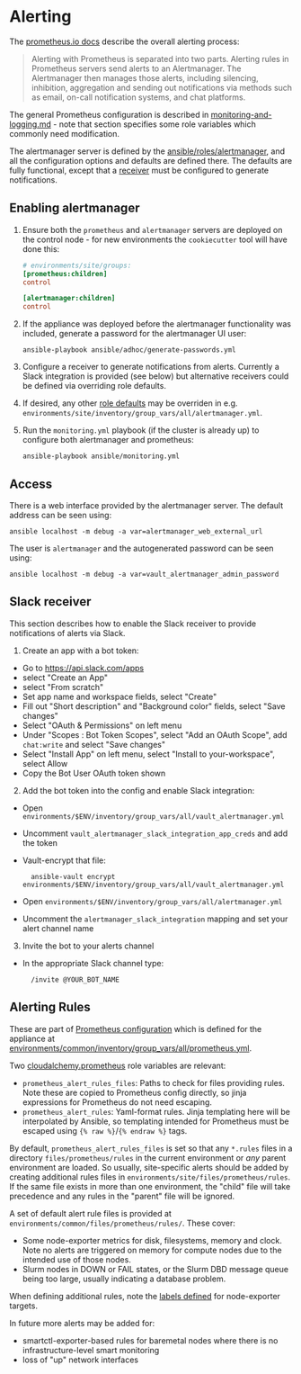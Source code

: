 # Alerting

The [prometheus.io docs](https://prometheus.io/docs/alerting/latest/overview/)
describe the overall alerting process:

> Alerting with Prometheus is separated into two parts. Alerting rules in
  Prometheus servers send alerts to an Alertmanager. The Alertmanager then
  manages those alerts, including silencing, inhibition, aggregation and
  sending out notifications via methods such as email, on-call notification
  systems, and chat platforms.

The general Prometheus configuration is described in
[monitoring-and-logging.md](./monitoring-and-logging.md#defaults-3) - note that
section specifies some role variables which commonly need modification.

The alertmanager server is defined by the [ansible/roles/alertmanager](../ansible/roles/alertmanager/README.md),
and all the configuration options and defaults are defined there. The defaults
are fully functional, except that a [receiver](https://prometheus.io/docs/alerting/latest/configuration/#receiver)
must be configured to generate notifications.

## Enabling alertmanager

1. Ensure both the `prometheus` and `alertmanager` servers are deployed on the
control node  - for new environments the `cookiecutter` tool will have done
this:

    ```ini
    # environments/site/groups:
    [prometheus:children]
    control

    [alertmanager:children]
    control
    ```

2. If the appliance was deployed before the alertmanager functionality was included,
generate a password for the alertmanager UI user:

    ```shell
    ansible-playbook ansible/adhoc/generate-passwords.yml
    ```

3. Configure a receiver to generate notifications from alerts. Currently a Slack
integration is provided (see below) but alternative receivers could be defined
via overriding role defaults.
 
4. If desired, any other [role defaults](../ansible/roles/alertmanager/README.md)
may be overriden in e.g. `environments/site/inventory/group_vars/all/alertmanager.yml`.

5. Run the `monitoring.yml` playbook (if the cluster is already up) to configure
both alertmanager and prometheus:

    ```shell
    ansible-playbook ansible/monitoring.yml
    ```

## Access

There is a web interface provided by the alertmanager server. The default
address can be seen using:

```shell
ansible localhost -m debug -a var=alertmanager_web_external_url
```

The user is `alertmanager` and the autogenerated password can be seen using:

```shell
ansible localhost -m debug -a var=vault_alertmanager_admin_password
```

## Slack receiver

This section describes how to enable the Slack receiver to provide notifications
of alerts via Slack.

1. Create an app with a bot token:

- Go to https://api.slack.com/apps
- select "Create an App"
- select "From scratch"
- Set app name and workspace fields, select "Create"
- Fill out "Short description" and "Background color" fields, select "Save changes"
- Select "OAuth & Permissions" on left menu
- Under "Scopes : Bot Token Scopes", select "Add an OAuth Scope", add
  `chat:write` and select "Save changes"
- Select "Install App" on left menu, select "Install to your-workspace", select Allow
- Copy the Bot User OAuth token shown

2. Add the bot token into the config and enable Slack integration:

- Open `environments/$ENV/inventory/group_vars/all/vault_alertmanager.yml`
- Uncomment `vault_alertmanager_slack_integration_app_creds` and add the token
- Vault-encrypt that file:

        ansible-vault encrypt environments/$ENV/inventory/group_vars/all/vault_alertmanager.yml

- Open `environments/$ENV/inventory/group_vars/all/alertmanager.yml`
- Uncomment the `alertmanager_slack_integration` mapping and set your alert channel name

3. Invite the bot to your alerts channel
- In the appropriate Slack channel type:

        /invite @YOUR_BOT_NAME


## Alerting Rules

These are part of [Prometheus configuration](https://prometheus.io/docs/prometheus/latest/configuration/alerting_rules/)
which is defined for the appliance at
[environments/common/inventory/group_vars/all/prometheus.yml](../environments/common/inventory/group_vars/all/prometheus.yml).

Two [cloudalchemy.prometheus](https://github.com/cloudalchemy/ansible-prometheus)
role variables are relevant:
- `prometheus_alert_rules_files`: Paths to check for files providing rules.
  Note these are copied to Prometheus config directly, so jinja expressions for
  Prometheus do not need escaping.
- `prometheus_alert_rules`: Yaml-format rules. Jinja templating here will be
interpolated by Ansible, so templating intended for Prometheus must be escaped
using `{% raw %}`/`{% endraw %}` tags.

By default, `prometheus_alert_rules_files` is set so that any `*.rules` files
in a directory `files/prometheus/rules` in the current environment or *any*
parent environment are loaded. So usually, site-specific alerts should be added
by creating additional rules files in `environments/site/files/prometheus/rules`.
If the same file exists in more than one environment, the "child" file will take
precedence and any rules in the "parent" file will be ignored.

A set of default alert rule files is provided at `environments/common/files/prometheus/rules/`.
These cover:
- Some node-exporter metrics for disk, filesystems, memory and clock. Note
  no alerts are triggered on memory for compute nodes due to the intended use
  of those nodes.
- Slurm nodes in DOWN or FAIL states, or the Slurm DBD message queue being too
  large, usually indicating a database problem.

When defining additional rules, note the [labels defined](./monitoring-and-logging.md#prometheus_node_exporter_targets) for node-exporter targets.

In future more alerts may be added for:
- smartctl-exporter-based rules for baremetal nodes where there is no
  infrastructure-level smart monitoring
- loss of "up" network interfaces
